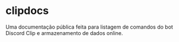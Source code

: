 # clipdocs
Uma documentação pública feita para listagem de comandos do bot Discord Clip e armazenamento de dados online.
